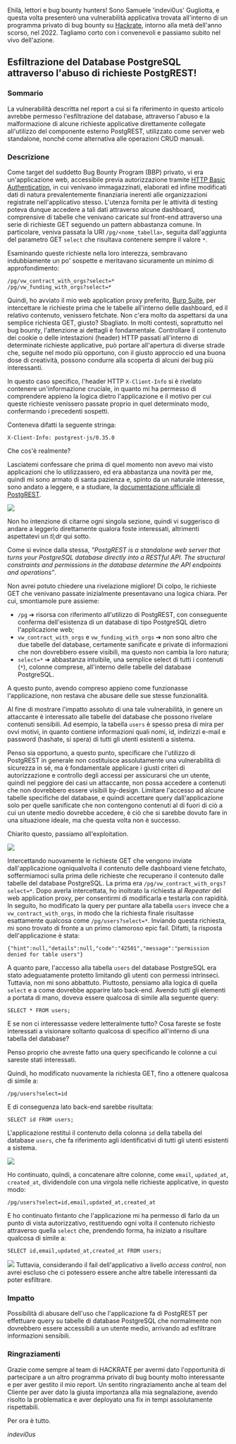 Ehilà, lettori e bug bounty hunters! Sono Samuele 'indevi0us' Gugliotta, e questa volta presenterò una vulnerabilità applicativa trovata all'interno di un programma privato di bug bounty su [Hackrate](https://hckrt.com/), intorno alla metà dell'anno scorso, nel 2022.
Tagliamo corto con i convenevoli e passiamo subito nel vivo dell'azione.

## **Esfiltrazione del Database PostgreSQL attraverso l'abuso di richieste PostgREST!**

### Sommario
La vulnerabilità descritta nel report a cui si fa riferimento in questo articolo avrebbe permesso l'esfiltrazione del database, attraverso l'abuso e la malformazione di alcune richieste applicative direttamente collegate all'utilizzo del componente esterno PostgREST, utilizzato come server web standalone, nonché come alternativa alle operazioni CRUD manuali.

### Descrizione
Come target del suddetto Bug Bounty Program (BBP) privato, vi era un'applicazione web, accessibile previa autorizzazione tramite [HTTP Basic Authentication](https://developer.mozilla.org/en-US/docs/Web/HTTP/Authentication), in cui venivano immagazzinati, elaborati ed infine modificati dati di natura prevalentemente finanziaria inerenti alle organizzazioni registrate nell'applicativo stesso.
L'utenza fornita per le attività di testing poteva dunque accedere a tali dati attraverso alcune dashboard, comprensive di tabelle che venivano caricate sul front-end attraverso una serie di richieste GET seguendo un pattern abbastanza comune. In particolare, veniva passata la URI `/pg/<nome_tabella>`, seguita dall'aggiunta del parametro GET `select` che risultava contenere sempre il valore `*`.

Esaminando queste richieste nella loro interezza, sembravano indubbiamente un po' sospette e meritavano sicuramente un minimo di approfondimento:
```
/pg/vw_contract_with_orgs?select=*
/pg/vw_funding_with_orgs?select=*
```

Quindi, ho avviato il mio web application proxy preferito, [Burp Suite](https://portswigger.net/burp), per intercettare le richieste prima che le tabelle all'interno delle dashboard, ed il relativo contenuto, venissero fetchate.
Non c'era molto da aspettarsi da una semplice richiesta GET, giusto? Sbagliato. In molti contesti, soprattutto nel bug bounty, l'attenzione ai dettagli è fondamentale. Controllare il contenuto dei cookie o delle intestazioni (header) HTTP passati all'interno di determinate richieste applicative, può portare all'apertura di diverse strade che, seguite nel modo più opportuno, con il giusto approccio ed una buona dose di creatività, possono condurre alla scoperta di alcuni dei bug più interessanti.

In questo caso specifico, l'header HTTP `X-Client-Info` si è rivelato contenere un'informazione cruciale, in quanto mi ha permesso di comprendere appieno la logica dietro l'applicazione e il motivo per cui queste richieste venissero passate proprio in quel determinato modo, confermando i precedenti sospetti.

Conteneva difatti la seguente stringa:
```
X-Client-Info: postgrest-js/0.35.0
```

Che cos'è realmente?

Lasciatemi confessare che prima di quel momento non avevo mai visto applicazioni che lo utilizzassero, ed era abbastanza una novità per me, quindi mi sono armato di santa pazienza e, spinto da un naturale interesse, sono andato a leggere, e a studiare, la [documentazione ufficiale di PostgREST](https://postgrest.org/en/stable/).

![](https://media.tenor.com/images/005e420889502d3385b5b62cd1bb1f8f/tenor.gif)

Non ho intenzione di citarne ogni singola sezione, quindi vi suggerisco di andare a leggerlo direttamente qualora foste interessati, altrimenti aspettatevi un *tl;dr* qui sotto.

Come si evince dalla stessa, *‟PostgREST is a standalone web server that turns your PostgreSQL database directly into a RESTful API. The structural constraints and permissions in the database determine the API endpoints and operations”*.

Non avrei potuto chiedere una rivelazione migliore! Di colpo, le richieste GET che venivano passate inizialmente presentavano una logica chiara. Per cui, smontiamole pure assieme:

* `/pg` ➔ risorsa con riferimento all'utilizzo di PostgREST, con conseguente conferma dell'esistenza di un database di tipo PostgreSQL dietro l'applicazione web;
* `vw_contract_with_orgs` e `vw_funding_with_orgs` ➔ non sono altro che due tabelle del database, certamente sanificate e private di informazioni che non dovrebbero essere visibili, ma questo non cambia la loro natura;
* `select=*` ➔ abbastanza intuibile, una semplice select di tutti i contenuti (`*`), colonne comprese, all'interno delle tabelle del database PostgreSQL.

A questo punto, avendo compreso appieno come funzionasse l'applicazione, non restava che abusare delle sue stesse funzionalità.

Al fine di mostrare l'impatto assoluto di una tale vulnerabilità, in genere un attaccante è interessato alle tabelle del database che possono rivelare contenuti sensibili. Ad esempio, la tabella `users` è spesso presa di mira per ovvi motivi, in quanto contiene informazioni quali nomi, id, indirizzi e-mail e password (hashate, si spera) di tutti gli utenti esistenti a sistema.

Penso sia opportuno, a questo punto, specificare che l'utilizzo di PostgREST in generale non costituisce assolutamente una vulnerabilità di sicurezza in sé, ma è fondamentale applicare i giusti criteri di autorizzazione e controllo degli accessi per assicurarsi che un utente, quindi nel peggiore dei casi un attaccante, non possa accedere a contenuti che non dovrebbero essere visibili by-design. Limitare l'accesso ad alcune tabelle specifiche del database, e quindi accettare query dall'applicazione solo per quelle sanificate che non contengono contenuti al di fuori di ciò a cui un utente medio dovrebbe accedere, è ciò che si sarebbe dovuto fare in una situazione ideale, ma che questa volta non è successo.

Chiarito questo, passiamo all'exploitation.

![](https://media1.tenor.com/images/7ad6e94ce87d429665b63d94505f033f/tenor.gif?itemid=27407441)

Intercettando nuovamente le richieste GET che vengono inviate dall'applicazione ogniqualvolta il contenuto delle dashboard viene fetchato, soffermiamoci sulla prima delle richieste che recuperano il contenuto dalle tabelle del database PostgreSQL. La prima era `/pg/vw_contract_with_orgs?select=*`. Dopo averla intercettata, ho inoltrato la richiesta al *Repeater* del web application proxy, per consentirmi di modificarla e testarla con rapidità.
In seguito, ho modificato la query per puntare alla tabella `users` invece che a `vw_contract_with_orgs`, in modo che la richiesta finale risultasse esattamente qualcosa come `/pg/users?select=*`. Inviando questa richiesta, mi sono trovato di fronte a un primo clamoroso epic fail. Difatti, la risposta dell'applicazione è stata:
```
{"hint":null,"details":null,"code":"42501","message":"permission denied for table users"}
```
A quanto pare, l'accesso alla tabella `users` del database PostgreSQL era stato adeguatamente protetto limitando gli utenti con permessi intrinseci. Tuttavia, non mi sono abbattuto. Piuttosto, pensiamo alla logica di quella `select` e a come dovrebbe apparire lato back-end. Avendo tutti gli elementi a portata di mano, doveva essere qualcosa di simile alla seguente query:
```
SELECT * FROM users;
```
E se non ci interessasse vedere letteralmente tutto? Cosa fareste se foste interessati a visionare soltanto qualcosa di specifico all'interno di una tabella del database?

Penso proprio che avreste fatto una query specificando le colonne a cui sareste stati interessati.

Quindi, ho modificato nuovamente la richiesta GET, fino a ottenere qualcosa di simile a:
```
/pg/users?select=id
```
E di conseguenza lato back-end sarebbe risultata:
```
SELECT id FROM users;
```
L'applicazione restituì il contenuto della colonna `id` della tabella del database `users`, che fa riferimento agli identificativi di tutti gli utenti esistenti a sistema.

![](https://media1.tenor.com/images/818a0a8c2d9c6eeaaa84e60cd21f4983/tenor.gif?itemid=27407440)

Ho continuato, quindi, a concatenare altre colonne, come `email`, `updated_at`, `created_at`, dividendole con una virgola nelle richieste applicative, in questo modo:
```
/pg/users?select=id,email,updated_at,created_at
```
E ho continuato fintanto che l'applicazione mi ha permesso di farlo da un punto di vista autorizzativo, restituendo ogni volta il contenuto richiesto attraverso quella `select` che, prendendo forma, ha iniziato a risultare qualcosa di simile a:
```
SELECT id,email,updated_at,created_at FROM users;
```
![](https://i.imgur.com/fInXcwd.png)
Tuttavia, considerando il fail dell'applicativo a livello *access control*, non avrei escluso che ci potessero essere anche altre tabelle interessanti da poter esfiltrare.

### Impatto
Possibilità di abusare dell'uso che l'applicazione fa di PostgREST per effettuare query su tabelle di database PostgreSQL che normalmente non dovrebbero essere accessibili a un utente medio, arrivando ad esfiltrare informazioni sensibili.

### Ringraziamenti
Grazie come sempre al team di HACKRATE per avermi dato l'opportunità di partecipare a un altro programma privato di bug bounty molto interessante e per aver gestito il mio report. Un sentito ringraziamento anche al team del Cliente per aver dato la giusta importanza alla mia segnalazione, avendo risolto la problematica e aver deployato una fix in tempi assolutamente rispettabili.

Per ora è tutto.

*indevi0us*
